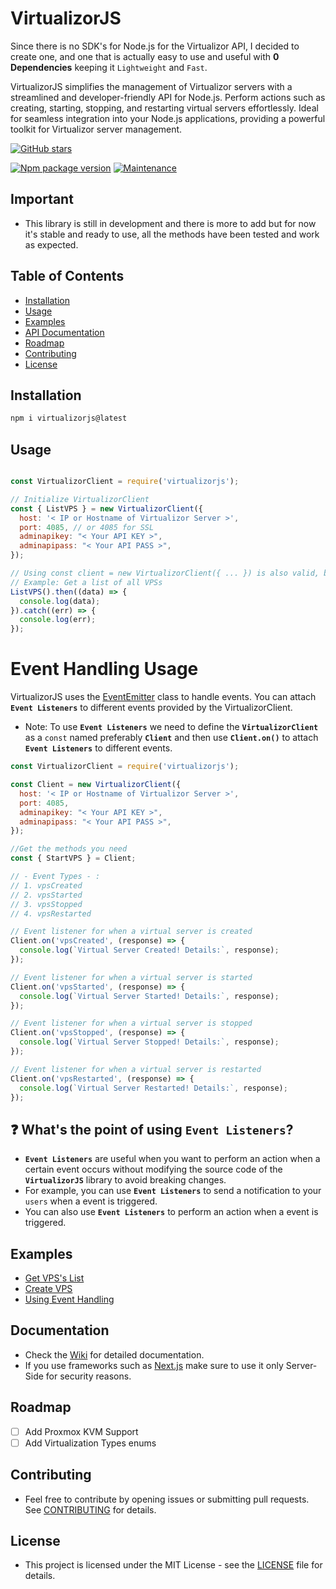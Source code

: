 # VirtualizorJS

Since there is no SDK's for Node.js for the Virtualizor API, I decided to create one, and one that is actually easy to use and useful with **0 Dependencies** keeping it `Lightweight` and `Fast`.

VirtualizorJS simplifies the management of Virtualizor servers with a streamlined and developer-friendly API for Node.js. Perform actions such as creating, starting, stopping, and restarting virtual servers effortlessly. Ideal for seamless integration into your Node.js applications, providing a powerful toolkit for Virtualizor server management.


[![GitHub stars](https://img.shields.io/github/stars/kkMihai/virtualizorjs.svg?style=social&label=Star&maxAge=2592000)](https://github.com/kkMihai/virtualizorjs)

[![Npm package version](https://badgen.net/npm/v/virtualizorjs)](https://npmjs.com/package/virtualizorjs) [![Maintenance](https://img.shields.io/badge/Maintained%3F-No-red.svg)](https://github.com/kkMihai/virtualizorjs/graphs/commit-activity)

## Important
 - This library is still in development and there is more to add but for now it's stable and ready to use, all the methods have been tested and work as expected.

## Table of Contents
- [Installation](#installation)
- [Usage](#usage)
- [Examples](#examples)
- [API Documentation](#api-documentation)
- [Roadmap](#roadmap)
- [Contributing](#contributing)
- [License](#license)

## Installation

```bash
npm i virtualizorjs@latest
```

## Usage

```javascript

const VirtualizorClient = require('virtualizorjs');

// Initialize VirtualizorClient
const { ListVPS } = new VirtualizorClient({
  host: '< IP or Hostname of Virtualizor Server >',
  port: 4085, // or 4085 for SSL
  adminapikey: "< Your API KEY >",
  adminapipass: "< Your API PASS >",
});

// Using const client = new VirtualizorClient({ ... }) is also valid, but you will have to use client.ListVPS() instead of ListVPS() which just looks ugly.
// Example: Get a list of all VPSs
ListVPS().then((data) => {
  console.log(data);
}).catch((err) => {
  console.log(err);
});
```

# Event Handling Usage

VirtualizorJS uses the [EventEmitter](https://nodejs.org/api/events.html) class to handle events. You can attach **`Event Listeners`** to different events provided by the VirtualizorClient.

- Note: To use **`Event Listeners`** we need to define the **`VirtualizorClient`** as a `const` named preferably **`Client`** and then use **`Client.on()`** to attach **`Event Listeners`** to different events.

```javascript
const VirtualizorClient = require('virtualizorjs'); 

const Client = new VirtualizorClient({
  host: '< IP or Hostname of Virtualizor Server >',
  port: 4085,
  adminapikey: "< Your API KEY >",
  adminapipass: "< Your API PASS >",
});

//Get the methods you need
const { StartVPS } = Client;

// - Event Types - :
// 1. vpsCreated
// 2. vpsStarted
// 3. vpsStopped
// 4. vpsRestarted

// Event listener for when a virtual server is created
Client.on('vpsCreated', (response) => {
  console.log(`Virtual Server Created! Details:`, response);
});

// Event listener for when a virtual server is started
Client.on('vpsStarted', (response) => {
  console.log(`Virtual Server Started! Details:`, response);
});

// Event listener for when a virtual server is stopped
Client.on('vpsStopped', (response) => {
  console.log(`Virtual Server Stopped! Details:`, response);
});

// Event listener for when a virtual server is restarted
Client.on('vpsRestarted', (response) => {
  console.log(`Virtual Server Restarted! Details:`, response);
});
```

## ❓ What's the point of using **`Event Listeners`**?
 - **`Event Listeners`** are useful when you want to perform an action when a certain event occurs without modifying the source code of the **`VirtualizorJS`** library to avoid breaking changes.
 - For example, you can use **`Event Listeners`** to send a notification to your `users` when a event is triggered.
 - You can also use **`Event Listeners`** to perform an action when a event is triggered.

## Examples

- [Get VPS's List](/examples/listvps.js)
- [Create VPS](/examples/createvps.js)
- [Using Event Handling](/examples/eventhandling.js)


## Documentation

- Check the [Wiki](https://github.com/kkMihai/virtualizorjs/wiki) for detailed documentation.
- If you use frameworks such as [Next.js](https://nextjs.org/) make sure to use it only Server-Side for security reasons.

## Roadmap
  - [ ] Add Proxmox KVM Support
  - [ ] Add Virtualization Types enums

## Contributing

- Feel free to contribute by opening issues or submitting pull requests. See [CONTRIBUTING](/CONTRIBUTING.md) for details.

## License

- This project is licensed under the MIT License - see the [LICENSE](/LICENSE) file for details.
